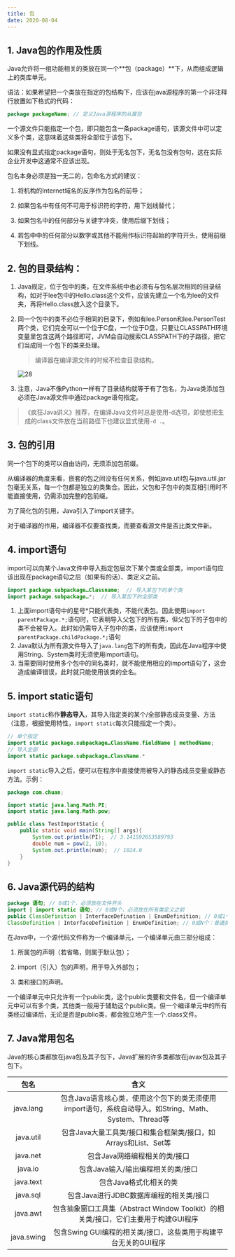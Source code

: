 ```yaml
---
title: 包
date: 2020-08-04
---
```


## 1. Java包的作用及性质

Java允许将一组功能相关的类放在同一个**包（package）**下，从而组成逻辑上的类库单元。

语法：如果希望把一个类放在指定的包结构下，应该在java源程序的第一个非注释行放置如下格式的代码：

```java
package packageName; // 定义Java源程序的从属包
```

一个源文件只能指定一个包，即只能包含一条package语句，该源文件中可以定义多个类，这意味着这些类将全部位于该包下。

如果没有显式指定package语句，则处于无名包下，无名包没有包句，这在实际企业开发中这通常不应该出现。

包名本身必须是独一无二的，包命名方式的建议：

1. 将机构的Internet域名的反序作为包名的前导；

2. 如果包名中有任何不可用于标识符的字符，用下划线替代；

3. 如果包名中的任何部分与关键字冲突，使用后缀下划线；

4. 若包中中的任何部分以数字或其他不能用作标识符起始的字符开头，使用前缀下划线。

## 2. 包的目录结构：

1. Java规定，位于包中的类，在文件系统中也必须有与包名层次相同的目录结构，如对于lee包中的Hello.class这个文件，应该先建立一个名为lee的文件夹，再将Hello.class放入这个目录下。

2. 同一个包中的类不必位于相同的目录下，例如有lee.Person和lee.PersonTest两个类，它们完全可以一个位于C盘，一个位于D盘，只要让CLASSPATH环境变量里包含这两个路径即可，JVM会自动搜索CLASSPATH下的子路径，把它们当成同一个包下的类来处理。

    > 编译器在编译源文件的时候不检查目录结构。

    ![28](https://chua-n.gitee.io/figure-bed/notebook/Java/28.png)

3. 注意，Java不像Python一样有了目录结构就等于有了包名，为Java类添加包必须在Java源文件中通过package语句指定。

> 《疯狂Java讲义》推荐，在编译Java文件时总是使用-d选项，即使想把生成的class文件放在当前路径下也建议显式使用`-d .`。

## 3. 包的引用

同一个包下的类可以自由访问，无须添加包前缀。

从编译器的角度来看，嵌套的包之间没有任何关系，例如java.util包与java.util.jar包毫无关系，每一个包都是独立的类集合。因此，父包和子包中的类互相引用时不能直接使用，仍需添加完整的包前缀。

为了简化包的引用，Java引入了import关键字。

对于编译器的作用，编译器不仅要查找类，而要查看源文件是否比类文件新。

## 4. import语句

import可以向某个Java文件中导入指定包层次下某个类或全部类，import语句应该出现在package语句之后（如果有的话）、类定义之前。

```java
import package.subpackage…Classname;  // 导入某包下的单个类
import package.subpackage…*;  // 导入某包下的全部类
```

1. 上面import语句中的星号\*只能代表类，不能代表包。因此使用`import parentPackage.*;`语句时，它表明导入父包下的所有类，但父包下的子包中的类不会被导入。此时如仍需导入子包中的类，应该使用`import parentPackage.childPackage.*;`语句
2. Java默认为所有源文件导入了`java.lang`包下的所有类，因此在Java程序中使用String、System类时无须使用import语句。
3. 当需要同时使用多个包中的同名类时，就不能使用相应的import语句了，这会造成编译错误，此时就只能使用该类的全名。

## 5. import static语句

`import static`称作**静态导入**，其导入指定类的某个/全部静态成员变量、方法（注意，根据使用特性，`import static`每次只能指定一个类）。

```java
// 单个指定
import static package.subpackage…ClassName.fieldName | methodName;
// 导入全部
import static package.subpackage…ClassName.*
```

`import static`导入之后，便可以在程序中直接使用被导入的静态成员变量或静态方法。示例：

```java
package com.chuan;

import static java.lang.Math.PI;
import static java.lang.Math.pow;

public class TestImportStatic {
    public static void main(String[] args){
        System.out.println(PI);  // 3.141592653589793
        double num = pow(2, 10);
        System.out.println(num);  // 1024.0
    }
}
```

## 6. Java源代码的结构

```java
package 语句; // 0或1个，必须放在文件开头
import | import static 语句; // 0或N个，必须放在所有类定义之前
public ClassDefinition | InterfaceDefination | EnumDefinition; // 0或1个：public类、接口或枚举定义
ClassDefinition | InterfaceDefinition | EnumDefinition; // 0或N个：普通类、接口或枚举定义
```

在Java中，一个源代码文件称为一个编译单元，一个编译单元由三部分组成：

1. 所属包的声明（若省略，则属于默认包）；

2. import（引入）包的声明，用于导入外部包；

3. 类和接口的声明。

一个编译单元中只允许有一个public类，这个public类要和文件名，但一个编译单元中可以有多个类，其他类一般用于辅助这个public类。但一个编译单元中的所有类经过编译后，无论是否是public类，都会独立地产生一个.class文件。

## 7. Java常用包名

Java的核心类都放在java包及其子包下，Java扩展的许多类都放在javax包及其子包下。

|    包名    |                             含义                             |
| :--------: | :----------------------------------------------------------: |
| java.lang  | 包含Java语言核心类，使用这个包下的类无须使用import语句，系统自动导入。如String、Math、System、Thread等 |
| java.util  | 包含Java大量工具类/接口和集合框架类/接口，如Arrays和List、Set等 |
|  java.net  |                包含Java网络编程相关的类/接口                 |
|  java.io   |              包含Java输入/输出编程相关的类/接口              |
| java.text  |                    包含Java格式化相关的类                    |
|  java.sql  |           包含Java进行JDBC数据库编程的相关类/接口            |
|  java.awt  | 包含抽象窗口工具集（Abstract Window Toolkit）的相关类/接口，它们主要用于构建GUI程序 |
| java.swing | 包含Swing GUI编程的相关类/接口，这些类用于构建平台无关的GUI程序 |

